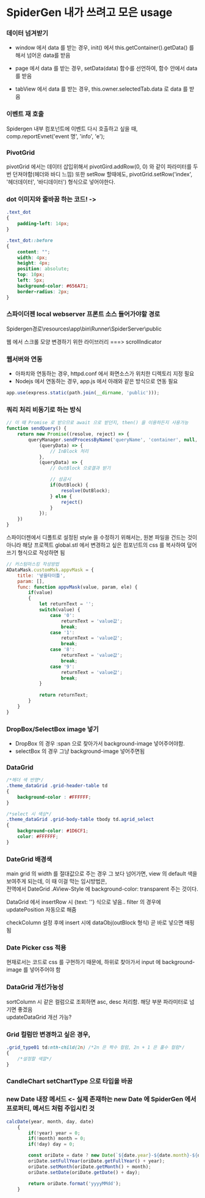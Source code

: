 # SpiderGen 내가 쓰려고 모은 usage

### 데이터 넘겨받기
* window 에서 data 를 받는 경우, init() 에서 this.getContainer().getData() 를 해서 넘어온 data를 받음

* page 에서 data 를 받는 경우, setData(data) 함수를 선언하여, 함수 안에서 data 를 받음

* tabView 에서 data 를 받는 경우, this.owner.selectedTab.data 로 data 를 받음

### 이벤트 재 호출
Spidergen 내부 컴포넌트에 이벤트 다시 호출하고 싶을 때, comp.reportEvnet('event 명', 'info', 'e');

### PivotGrid
pivotGrid 에서는 데이터 삽입위해서 pivotGird.addRow(0, 0) 와 같이 파라미터를 두번 던져야함(헤더와 바디 느낌) 또한 setRow 할때에도, pivotGrid.setRow('index', '헤더데이터', '바디데이터') 형식으로 넣어야한다.

### dot 이미지와 줄바꿈 하는 코드! -> 
```css
.text_dot
{
	padding-left: 14px;
}

.text_dot::before
{
	content: "";
	width: 4px;
	height: 4px;
	position: absolute;
	top: 10px;
	left: 5px;
	background-color: #656A71;
	border-radius: 2px;
}
```

### 스파이더젠 local webserver 프론트 소스 들어가야할 경로

Spidergen경로\resources\app\bin\Runner\SpiderServer\public</br>

웹 에서 스크롤 모양 변경하기 위한 라이브러리 ===> scrollIndicator</br>

### 웹서버와 연동
* 아파치와 연동하는 경우, httpd.conf 에서 화면소스가 위치한 디렉토리 지정 필요
* Nodejs 에서 연동하는 경우, app.js 에서 아래와 같은 방식으로 연동 필요
```js
app.use(express.static(path.join(__dirname, 'public')));
```


### 쿼리 처리 비동기로 하는 방식
```js
// 이 때 Promise 로 받으므로 await 으로 받던지, then() 을 이용하든지 사용가능
function sendQuery() {
	return new Promise((resolve, reject) => {
		queryManager.sendProcessByName('queryName', 'container', null,
			(queryData) => {
				// InBlock 처리
			},
			(queryData) => {
				// OutBlock 으로결과 받기

				// 성공시
				if(OutBlock) {
					resolve(OutBlock);
				} else {
					reject()
				}
			});
	})
}
```

스파이더젠에서 디폴트로 설정된 style 을 수정하기 위해서는, 원본 파일을 건드는 것이 아니라 해당 프로젝트 global.stl 에서 변경하고 싶은 컴포넌트의 css 를 복사하여 덮어쓰기 형식으로 작성하면 됨

```js
// 커스텀마스킹 작성방법
ADataMask.customMsk.appvMask = {
	title: '넣을타이틀',
	param: [],
	func: function appvMask(value, param, ele) {
		if(value)
		{			
			let returnText = '';
			switch(value) {
				case '0':
					returnText = 'value값';
					break;
				case '1':
					returnText = 'value값';
					break;
				case '8':
					returnText = 'value값';
					break;
				case '9':
					returnText = 'value값';
					break;
			}
			
			return returnText;
		}
	}
}
```

### DropBox/SelectBox image 넣기
- DropBox 의 경우 :span 으로 찾아가서 background-image 넣어주어야함.
- selectBox 의 경우 그냥 background-image 넣어주면됨

### DataGrid 
```css
/*헤더 색 반영*/
.theme_dataGrid .grid-header-table td
{
	background-color : #FFFFFF;
}

/*select 시 색상*/
.theme_dataGrid .grid-body-table tbody td.agrid_select
{
	background-color: #1D6CF1;
	color: #FFFFFF;
}
```
### DateGrid 배경색
main grid 의 width 를 절대값으로 주는 경우 그 보다 넘어가면, view 의 default 색을 보여주게 되는데, 이 때 이걸 막는 임시방법은,</br>
전역에서 DateGrid .AView-Style 에 background-color: transparent 주는 것이다.</br>

DataGrid 에서 insertRow 시 {text: ''} 식으로 넣음.. filter 의 경우에 updatePosition 자동으로 해줌</br>

checkColumn 설정 후에 insert 시에 dataObj(outBlock 형식) 곧 바로 넣으면 매핑됨


### Date Picker css 적용
현재로서는 코드로 css 를 구현하기 때문에, 하위로 찾아가서 input 에 background-image 를 넣어주어야 함

### DataGrid 개선가능성
sortColumn 시 같은 컬럼으로 조회하면 asc, desc 처리함. 해당 부분 파라미터로 넘기면 좋겠음</br>
updateDataGrid 개선 가능?</br>


### Grid 컬럼만 변경하고 싶은 경우,
```css
.grid_type01 td:nth-child(2n) /*2n 은 짝수 컬럼, 2n + 1 은 홀수 컬럼*/
{
	/*설정할 색깔*/
}
```


### CandleChart setChartType 으로 타입을 바꿈

### new Date 내장 메서드 <- 실제 존재하는 new Date 에 SpiderGen 에서 프로퍼티, 메서드 처럼 주입시킨 것
```js
calcDate(year, month, day, date)
    {
        if(!year) year = 0;
        if(!month) month = 0;
        if(!day) day = 0;

        const oriDate = date ? new Date(`${date.year}-${date.month}-${date.day}`) : new Date();
        oriDate.setFullYear(oriDate.getFullYear() + year);
        oriDate.setMonth(oriDate.getMonth() + month);
        oriDate.setDate(oriDate.getDate() + day);

        return oriDate.format('yyyyMMdd');
    }
```
